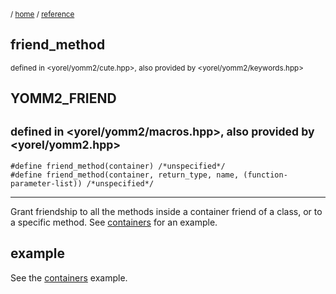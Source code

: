 <sub>/ [home](/README.md) / [reference](README.md) </sub>

## friend_method
<sub>defined in <yorel/yomm2/cute.hpp>, also provided by <yorel/yomm2/keywords.hpp>
## YOMM2_FRIEND
<sub>defined in <yorel/yomm2/macros.hpp>, also provided by <yorel/yomm2.hpp>
---
```
#define friend_method(container) /*unspecified*/
#define friend_method(container, return_type, name, (function-parameter-list)) /*unspecified*/
```
---
Grant friendship to all the methods inside a container friend of a class, or to
a specific method. See [containers](examples/containers) for an example.

## example
See the [containers](../examples/containers) example.
